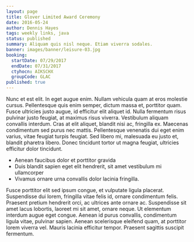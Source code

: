 ```yaml
---
layout: page
title: Glover Limited Award Ceremony
date: 2016-05-24
author: Dennis Hayes
tags: weekly links, java
status: published
summary: Aliquam quis nisl neque. Etiam viverra sodales.
banner: images/banner/leisure-03.jpg
booking:
  startDate: 07/29/2017
  endDate: 07/31/2017
  ctyhocn: AIKSCHX
  groupCode: GLAC
published: true
---
```

Nunc et est elit. In eget augue enim. Nullam vehicula quam at eros molestie cursus. Pellentesque quis enim semper, dictum massa et, porttitor quam. Fusce ultricies justo augue, id efficitur elit aliquet id. Nulla fermentum risus pulvinar justo feugiat, at maximus risus viverra. Vestibulum aliquam convallis interdum. Cras at elit aliquet, blandit nisi ac, fringilla ex. Maecenas condimentum sed purus nec mattis. Pellentesque venenatis dui eget enim varius, vitae feugiat turpis feugiat. Sed libero mi, malesuada eu justo et, blandit pharetra libero. Donec tincidunt tortor ut magna feugiat, ultricies efficitur dolor tincidunt.

* Aenean faucibus dolor et porttitor gravida
* Duis blandit sapien eget elit hendrerit, sit amet vestibulum mi ullamcorper
* Vivamus ornare urna convallis dolor lacinia fringilla.

Fusce porttitor elit sed ipsum congue, et vulputate ligula placerat. Suspendisse dui lorem, fringilla vitae felis id, ornare condimentum felis. Praesent pretium hendrerit orci, ac ultrices ante ornare ac. Suspendisse sit amet lacus lobortis, laoreet mi sit amet, ornare neque. Ut elementum interdum augue eget congue. Aenean id purus convallis, condimentum ligula vitae, pulvinar sapien. Aenean scelerisque eleifend quam, at porttitor lorem viverra vel. Mauris lacinia efficitur tempor. Praesent sagittis suscipit fermentum.
